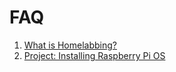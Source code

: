 # FAQ

1. [What is Homelabbing?](/meetings/past_meetings/2024-11-04-meeting)
1. [Project: Installing Raspberry Pi OS](/meetings/past_meetings/2024-12-02-meeting)
